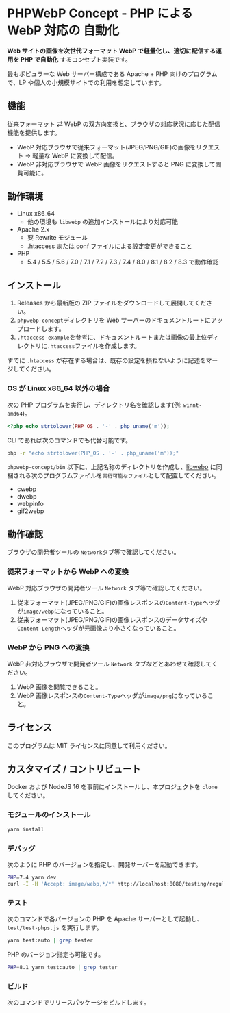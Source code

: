 # PHPWebP Concept - PHP による WebP 対応の 自動化

**Web サイトの画像を次世代フォーマット WebP で軽量化し、適切に配信する運用を PHP で自動化** するコンセプト実装です。

最もポピュラーな Web サーバー構成である Apache + PHP 向けのプログラムで、LP や個人の小規模サイトでの利用を想定しています。

## 機能

従来フォーマット ⇄ WebP の双方向変換と、ブラウザの対応状況に応じた配信機能を提供します。

- WebP 対応ブラウザで従来フォーマット(JPEG/PNG/GIF)の画像をリクエスト → 軽量な WebP に変換して配信。
- WebP 非対応ブラウザで WebP 画像をリクエストすると PNG に変換して閲覧可能に。

## 動作環境

- Linux x86_64
  - 他の環境も `libwebp` の追加インストールにより対応可能
- Apache 2.x
  - 要 Rewrite モジュール
  - .htaccess または conf ファイルによる設定変更ができること
- PHP
  - 5.4 / 5.5 / 5.6 / 7.0 / 7.1 / 7.2 / 7.3 / 7.4 / 8.0 / 8.1 / 8.2 / 8.3 で動作確認

## インストール

1. Releases から最新版の ZIP ファイルをダウンロードして展開してください。
2. `phpwebp-concept`ディレクトリを Web サーバーのドキュメントルートにアップロードします。
3. `.htaccess-example`を参考に、ドキュメントルートまたは画像の最上位ディレクトリに`.htaccess`ファイルを作成します。

すでに `.htaccess` が存在する場合は、既存の設定を損ねないように記述をマージしてください。

### OS が Linux x86_64 以外の場合

次の PHP プログラムを実行し、ディレクトリ名を確認します(例: `winnt-amd64`)。

```php
<?php echo strtolower(PHP_OS . '-' . php_uname('m'));
```

CLI であれば次のコマンドでも代替可能です。

```bash
php -r "echo strtolower(PHP_OS . '-' . php_uname('m'));"
```

`phpwebp-concept/bin` 以下に、上記名称のディレクトリを作成し、[libwebp](https://developers.google.com/speed/webp/download) に同梱される次のプログラムファイルを`実行可能なファイル`として配置してください。

- cwebp
- dwebp
- webpinfo
- gif2webp

## 動作確認

ブラウザの開発者ツールの `Network`タブ等で確認してください。

### 従来フォーマットから WebP への変換

WebP 対応ブラウザの開発者ツール `Network` タブ等で確認してください。

1. 従来フォーマット(JPEG/PNG/GIF)の画像レスポンスの`Content-Type`ヘッダが`image/webp`になっていること。
2. 従来フォーマット(JPEG/PNG/GIF)の画像レスポンスのデータサイズや`Content-Length`ヘッダが元画像より小さくなっていること。

### WebP から PNG への変換

WebP 非対応ブラウザで開発者ツール `Network` タブなどとあわせて確認してください。

1. WebP 画像を閲覧できること。
2. WebP 画像レスポンスの`Content-Type`ヘッダが`image/png`になっていること。

## ライセンス

このプログラムは MIT ライセンスに同意して利用ください。

## カスタマイズ / コントリビュート

Docker および NodeJS 16 を事前にインストールし、本プロジェクトを `clone` してください。

### モジュールのインストール

```bash
yarn install
```

### デバッグ

次のように PHP のバージョンを指定し、開発サーバーを起動できます。

```bash
PHP=7.4 yarn dev
curl -I -H 'Accept: image/webp,*/*' http://localhost:8080/testing/regular.jpg
```

### テスト

次のコマンドで各バージョンの PHP を Apache サーバーとして起動し、`test/test-phps.js` を実行します。

```bash
yarn test:auto | grep tester
```

PHP のバージョン指定も可能です。

```bash
PHP=8.1 yarn test:auto | grep tester
```

### ビルド

次のコマンドでリリースパッケージをビルドします。
